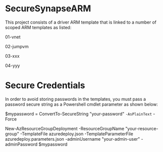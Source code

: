 # SecureSynapseARM

This project consists of a driver ARM template that is linked to a number of scoped ARM templates as listed:

01-vnet

02-jumpvm

03-xxx

04-yyy

# Secure Credentials
In order to avoid storing passwords in the templates, you must pass a password secure string as a Powershell cmdlet parameter as shown below:

$mypassword = ConvertTo-SecureString "your-password" `
                -AsPlainText `
                -Force

New-AzResourceGroupDeployment
    -ResourceGroupName "your-resource-group"
    -TemplateFile azuredeploy.json
    -TemplateParameterFile azuredeploy.parameters.json
    -adminUsername "your-admin-user"
    -adminPassword $mypassword
